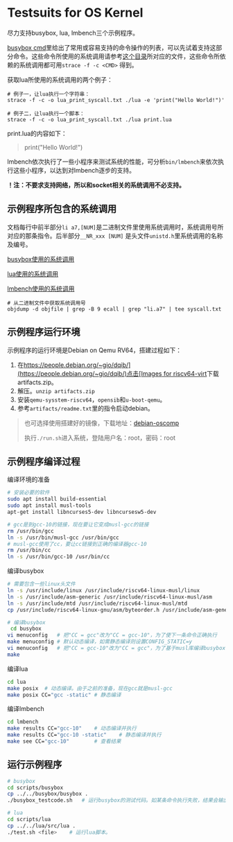 # Testsuits for OS Kernel

尽力支持busybox, lua, lmbench三个示例程序。

[busybox cmd](scripts/busybox/busybox_cmd.txt)里给出了常用或容易支持的命令操作的列表，可以先试着支持这部分命令。这些命令所使用的系统调用请参考[这个目录](docs/busybox_cmd_syscalls)所对应的文件，这些命令所依赖的系统调用都可用`strace -f -c <CMD>`  得到。

获取lua所使用的系统调用的两个例子：

```
# 例子一，让lua执行一个字符串：
strace -f -c -o lua_print_syscall.txt ./lua -e 'print("Hello World!")'

# 例子二，让lua执行一个脚本：
strace -f -c -o lua_print_syscall.txt ./lua print.lua
```

print.lua的内容如下：

> print("Hello World!")

lmbench依次执行了一些小程序来测试系统的性能，可分析`bin/lmbench`来依次执行这些小程序，以达到对lmbench逐步的支持。

**！注：不要求支持网络，所以和socket相关的系统调用不必支持。**

## 示例程序所包含的系统调用
文档每行中前半部分`li a7,[NUM]`是二进制文件里使用系统调用时，系统调用号所对应的那条指令。后半部分`__NR_xxx [NUM]` 是头文件`unistd.h`里系统调用的名称及编号。

[busybox使用的系统调用](docs/busybox_musl_static_syscall.txt)

[lua使用的系统调用](docs/lua_musl_static_syscalls.txt)

[lmbench使用的系统调用](docs/lmbench_libc_syscall.txt)

```
# 从二进制文件中获取系统调用号
objdump -d objfile | grep -B 9 ecall | grep "li.a7" | tee syscall.txt
```



## 示例程序运行环境
示例程序的运行环境是Debian on Qemu RV64，搭建过程如下：

1. 在[https://people.debian.org/~gio/dqib/](https://people.debian.org/~gio/dqib/)点击[Images for riscv64-virt](https://gitlab.com/api/v4/projects/giomasce%2Fdqib/jobs/artifacts/master/download?job=convert_riscv64-virt)下载artifacts.zip。
2. 解压。`unzip artifacts.zip`
3. 安装`qemu-sysstem-riscv64`，`opensib`和`u-boot-qemu`。
4. 参考`artifacts/readme.txt`里的指令启动debian。

> 也可选择使用搭建好的镜像，下载地址：[debian-oscomp](https://cloud.tsinghua.edu.cn/f/1ffc4bc9149645a896ea/?dl=1)
>
> 执行`./run.sh`进入系统，登陆用户名：root，密码：root

## 示例程序编译过程

编译环境的准备

```bash
# 安装必要的软件
sudo apt install build-essential
sudo apt install musl-tools
apt-get install libncurses5-dev libncursesw5-dev

# gcc是到gcc-10的链接，现在要让它变成musl-gcc的链接
rm /usr/bin/gcc	
ln -s /usr/bin/musl-gcc /usr/bin/gcc
# musl-gcc使用了cc，要让cc链接到正确的编译器gcc-10
rm /usr/bin/cc	
ln -s /usr/bin/gcc-10 /usr/bin/cc
```

编译busybox

```bash
# 需要包含一些linux头文件
ln -s /usr/include/linux /usr/include/riscv64-linux-musl/linux
ln -s /usr/include/asm-generic /usr/include/riscv64-linux-musl/asm
ln -s /usr/include/mtd /usr/include/riscv64-linux-musl/mtd
cp /usr/include/riscv64-linux-gnu/asm/byteorder.h /usr/include/asm-generic

# 编译busybox
 cd busybox
vi menuconfig	# 把"CC = gcc"改为"CC = gcc-10"，为了使下一条命令正确执行
make menuconfig	# 默认动态编译，如需静态编译则设置CONFIG_STATIC=y
vi menuconfig	# 把"CC = gcc-10"改为"CC = gcc"，为了基于musl库编译busybox
make
```

编译lua

```bash
cd lua
make posix	# 动态编译。由于之前的准备，现在gcc就是musl-gcc
make posix CC="gcc -static"	# 静态编译
```

编译lmbench

```bash
cd lmbench
make results CC="gcc-10"	# 动态编译并执行
make results CC="gcc-10 -static"	# 静态编译并执行
make see CC="gcc-10"		# 查看结果
```

## 运行示例程序

```bash
# busybox
cd scripts/busybox
cp ../../busybox/busybox .
./busybox_testcode.sh	# 运行busybox的测试代码。如某条命令执行失败，结果会输出到文件result.txt

# lua
cd scripts/lua
cp ../../lua/src/lua .
./test.sh <file>	# 运行lua脚本。
```

